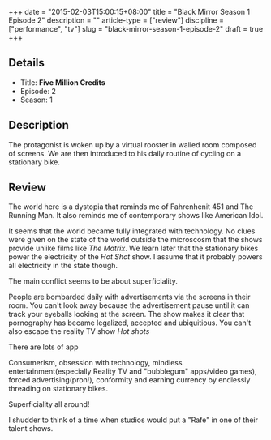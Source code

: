 +++
date = "2015-02-03T15:00:15+08:00"
title = "Black Mirror Season 1 Episode 2"
description = ""
article-type = ["review"]
discipline = ["performance", "tv"]
slug = "black-mirror-season-1-episode-2"
draft = true
+++

## Details

+ Title: **Five Million Credits**
+ Episode: 2
+ Season: 1

## Description

The protagonist is woken up by a virtual rooster in walled room composed of screens. We are then introduced to his daily routine of cycling on a stationary bike.

## Review

The world here is a dystopia that reminds me of Fahrenhenit 451 and The Running Man. It also reminds me of contemporary shows like American Idol.

It seems that the world became fully integrated with technology. No clues were given on the state of the world outside the microscosm that the shows provide unlike films like *The Matrix*. We learn later that the stationary bikes power the electricity of the *Hot Shot* show. I assume that it probably powers all electricity in the state though. 

The main conflict seems to be about superficiality.

People are bombarded daily with advertisements via the screens in their room. You can't look away because the advertisement pause until it can track your eyeballs looking at the screen. The show makes it clear that pornography has became legalized, accepted and ubiquitious. You can't also escape the reality TV show *Hot shots*

There are lots of app


Consumerism, obsession with technology, mindless entertainment(especially Reality TV and "bubblegum" apps/video games), forced advertising(pron!), conformity and earning currency by endlessly threading on stationary bikes.

Superficiality all around!

I shudder to think of a time when studios would put a "Rafe" in one of their talent shows.

